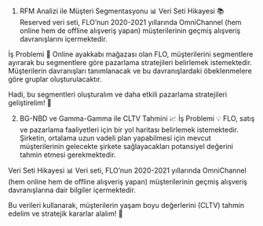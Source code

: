 
1. RFM Analizi ile Müşteri Segmentasyonu 📊
Veri Seti Hikayesi 📚
Reserved veri seti, FLO’nun 2020-2021 yıllarında OmniChannel (hem online hem de offline alışveriş yapan) müşterilerinin geçmiş alışveriş davranışlarını içermektedir.

İş Problemi 💼
Online ayakkabı mağazası olan FLO, müşterilerini segmentlere ayırarak bu segmentlere göre pazarlama stratejileri belirlemek istemektedir. Müşterilerin davranışları tanımlanacak ve bu davranışlardaki öbeklenmelere göre gruplar oluşturulacaktır.

Hadi, bu segmentleri oluşturalım ve daha etkili pazarlama stratejileri geliştirelim! 🚀

2. BG-NBD ve Gamma-Gamma ile CLTV Tahmini 📈
İş Problemi 💡
FLO, satış ve pazarlama faaliyetleri için bir yol haritası belirlemek istemektedir. Şirketin, ortalama uzun vadeli plan yapabilmesi için mevcut müşterilerinin gelecekte şirkete sağlayacakları potansiyel değerini tahmin etmesi gerekmektedir.

Veri Seti Hikayesi 📊
Veri seti, FLO’nun 2020-2021 yıllarında OmniChannel (hem online hem de offline alışveriş yapan) müşterilerinin geçmiş alışveriş davranışlarına dair bilgiler içermektedir.

Bu verileri kullanarak, müşterilerin yaşam boyu değerlerini (CLTV) tahmin edelim ve stratejik kararlar alalım! 🚀
